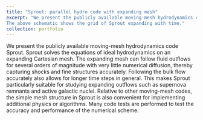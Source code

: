 ```yaml
---
title: "Sprout: parallel hydro code with expanding mesh"
excerpt: "We present the publicly available moving-mesh hydrodynamics code Sprout. Sprout solves the equations of ideal hydrodynamics on an expanding Cartesian mesh. The expanding mesh can follow fluid outflows for several orders of magnitude with very little numerical diffusion, thereby capturing shocks and fine structures accurately. Following the bulk flow accurately also allows for longer time steps in general. This makes Sprout particularly suitable for studying expanding outflows such as supernova remnants and active galactic nuclei. Relative to other moving-mesh codes, the simple mesh structure in Sprout is also convenient for implementing additional physics or algorithms. Many code tests are performed to test the accuracy and performance of the numerical scheme.<br/><img src='/images/sprout.png' width='500'>    
The above schematic shows the grid of Sprout expanding with time." 
collection: portfolio
---
```


We present the publicly available moving-mesh hydrodynamics code Sprout. Sprout solves the equations of ideal hydrodynamics on an expanding Cartesian mesh. The expanding mesh can follow fluid outflows for several orders of magnitude with very little numerical diffusion, thereby capturing shocks and fine structures accurately. Following the bulk flow accurately also allows for longer time steps in general. This makes Sprout particularly suitable for studying expanding outflows such as supernova remnants and active galactic nuclei. Relative to other moving-mesh codes, the simple mesh structure in Sprout is also convenient for implementing additional physics or algorithms. Many code tests are performed to test the accuracy and performance of the numerical scheme.
